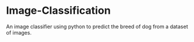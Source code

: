 # Image-Classification
An image classifier using python to predict the breed of dog from a dataset of images.
